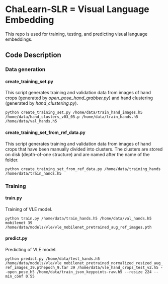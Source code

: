 # ChaLearn-SLR = Visual Language Embedding

This repo is used for training, testing, and predicting visual language embeddings.

## Code Description

### Data generation

#### create_training_set.py
This script generates training and validation data from images of hand crops (generated by _open_pose_hand_grabber.py_)
and hand clustering (generated by _hand_clustering.py_).

`python create_training_set.py /home/data/train_hand_images.h5 /home/data/hand_clusters_v03_05.p /home/data/train_hands.h5 /home/data/val_hands.h5`

#### create_training_set_from_ref_data.py
This script generates training and validation data from images of hand crops that have been manually divided into
clusters. The clusters are stored on disk (depth-of-one structure) and are named after the name of the folder.

`python create_training_set_from_ref_data.py /home/data/training_hands /home/data/train_hands.h5`

### Training

#### train.py
Training of VLE model.

`python train.py /home/data/train_hands.h5 /home/data/val_hands.h5 mobilenet 39 /home/data/models/vle/vle_mobilenet_pretrained_aug_ref_images.pth`

#### predict.py
Predicting of VLE model.

`python predict.py /home/data/test_hands.h5 /home/data/models/vle/vle_mobilenet_pretrained_normalized_resized_aug_ref_images_39.pthepoch_9.tar
 39 /home/data/vle_hand_crops_test_v2.h5 --open_pose_h5 /home/data/train_json_keypoints-raw.h5 --resize 224 --min_conf 0.55`
